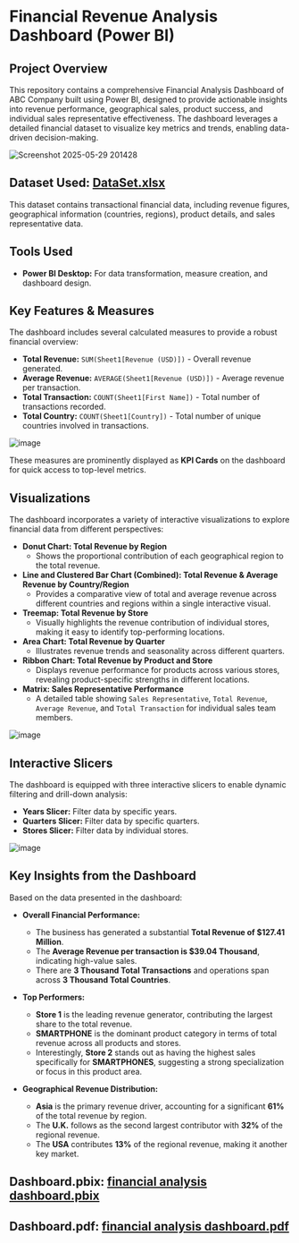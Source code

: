 # Financial Revenue Analysis Dashboard (Power BI)

## Project Overview
This repository contains a comprehensive Financial Analysis Dashboard of ABC Company built using Power BI, designed to provide actionable insights into revenue performance, geographical sales, product success, and individual sales representative effectiveness. The dashboard leverages a detailed financial dataset to visualize key metrics and trends, enabling data-driven decision-making.

![Screenshot 2025-05-29 201428](https://github.com/user-attachments/assets/e10bc4e0-0199-44e8-a446-5ca49600f63f)


## **Dataset Used:**  <a href="DataSet.xlsx">DataSet.xlsx</a>
This dataset contains transactional financial data, including revenue figures, geographical information (countries, regions), product details, and sales representative data.

## Tools Used
* **Power BI Desktop:** For data transformation, measure creation, and dashboard design.

## Key Features & Measures
The dashboard includes several calculated measures to provide a robust financial overview:
* **Total Revenue:** `SUM(Sheet1[Revenue (USD)])` - Overall revenue generated.
* **Average Revenue:** `AVERAGE(Sheet1[Revenue (USD)])` - Average revenue per transaction.
* **Total Transaction:** `COUNT(Sheet1[First Name])` - Total number of transactions recorded.
* **Total Country:** `COUNT(Sheet1[Country])` - Total number of unique countries involved in transactions.

![image](https://github.com/user-attachments/assets/028c1b6e-0c7c-4ea8-b0bd-ea2819d385d8)

These measures are prominently displayed as **KPI Cards** on the dashboard for quick access to top-level metrics.


## Visualizations
The dashboard incorporates a variety of interactive visualizations to explore financial data from different perspectives:

* **Donut Chart: Total Revenue by Region**
    * Shows the proportional contribution of each geographical region to the total revenue.
* **Line and Clustered Bar Chart (Combined): Total Revenue & Average Revenue by Country/Region**
    * Provides a comparative view of total and average revenue across different countries and regions within a single interactive visual.
* **Treemap: Total Revenue by Store**
    * Visually highlights the revenue contribution of individual stores, making it easy to identify top-performing locations.
* **Area Chart: Total Revenue by Quarter**
    * Illustrates revenue trends and seasonality across different quarters.
* **Ribbon Chart: Total Revenue by Product and Store**
    * Displays revenue performance for products across various stores, revealing product-specific strengths in different locations.
* **Matrix: Sales Representative Performance**
    * A detailed table showing `Sales Representative`, `Total Revenue`, `Average Revenue`, and `Total Transaction` for individual sales team members.
 
![image](https://github.com/user-attachments/assets/121c589d-125b-41ba-a0e2-fe477a2dd619)


## Interactive Slicers
The dashboard is equipped with three interactive slicers to enable dynamic filtering and drill-down analysis:
* **Years Slicer:** Filter data by specific years.
* **Quarters Slicer:** Filter data by specific quarters.
* **Stores Slicer:** Filter data by individual stores.

![image](https://github.com/user-attachments/assets/250b13fc-da73-43ec-9ec5-68e2eef179d1)


## Key Insights from the Dashboard
Based on the data presented in the dashboard:

* **Overall Financial Performance:**
    * The business has generated a substantial **Total Revenue of $127.41 Million**.
    * The **Average Revenue per transaction is $39.04 Thousand**, indicating high-value sales.
    * There are **3 Thousand Total Transactions** and operations span across **3 Thousand Total Countries**.

* **Top Performers:**
    * **Store 1** is the leading revenue generator, contributing the largest share to the total revenue.
    * **SMARTPHONE** is the dominant product category in terms of total revenue across all products and stores.
    * Interestingly, **Store 2** stands out as having the highest sales specifically for **SMARTPHONES**, suggesting a strong specialization or focus in this product area.

* **Geographical Revenue Distribution:**
    * **Asia** is the primary revenue driver, accounting for a significant **61%** of the total revenue by region.
    * The **U.K.** follows as the second largest contributor with **32%** of the regional revenue.
    * The **USA** contributes **13%** of the regional revenue, making it another key market.


## **Dashboard.pbix:**  <a href="financial analysis dashboard.pbix">financial analysis dashboard.pbix</a>
## **Dashboard.pdf:**  <a href="financial analysis dashboard.pdf">financial analysis dashboard.pdf</a>
